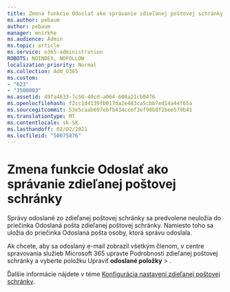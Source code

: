 ```yaml
---
title: Zmena funkcie Odoslať ako správanie zdieľanej poštovej schránky
ms.author: pebaum
author: pebaum
manager: mnirkhe
ms.audience: Admin
ms.topic: article
ms.service: o365-administration
ROBOTS: NOINDEX, NOFOLLOW
localization_priority: Normal
ms.collection: Adm_O365
ms.custom:
- "623"
- "3500003"
ms.assetid: 49fa4633-7c50-40cd-a064-608a21cb0476
ms.openlocfilehash: f2cc1d4139fb017da2e483ca5cbb7ed14a44f65a
ms.sourcegitcommit: 53e5caab697ebfb434ccef3ef98b8f2bee579b41
ms.translationtype: MT
ms.contentlocale: sk-SK
ms.lasthandoff: 02/02/2021
ms.locfileid: "50075876"
---
```

# <a name="changing-shared-mailbox-send-as-behavior"></a>Zmena funkcie Odoslať ako správanie zdieľanej poštovej schránky

Správy odoslané zo zdieľanej poštovej schránky sa predvolene neuložia do priečinka Odoslaná pošta zdieľanej poštovej schránky. Namiesto toho sa uložia do priečinka Odoslaná pošta osoby, ktorá správu odoslala.
  
Ak chcete, aby sa odoslaný e-mail zobrazil všetkým členom, v centre spravovania služieb Microsoft 365 upravte Podrobnosti zdieľanej poštovej schránky a vyberte položku Upraviť **odoslané položky** \> .
  
Ďalšie informácie nájdete v téme [Konfigurácia nastavení zdieľanej poštovej schránky](https://docs.microsoft.com/microsoft-365/admin/email/configure-a-shared-mailbox#allow-everyone-to-see-the-sent-email-the-replies).
  